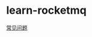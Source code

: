 # learn-rocketmq

[常见问题](https://github.com/apache/rocketmq-spring/wiki/%E5%B8%B8%E8%A7%81%E9%97%AE%E9%A2%98)

